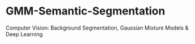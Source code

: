 # GMM-Semantic-Segmentation
Computer Vision: Background Segmentation, Gaussian Mixture Models &amp; Deep Learning
